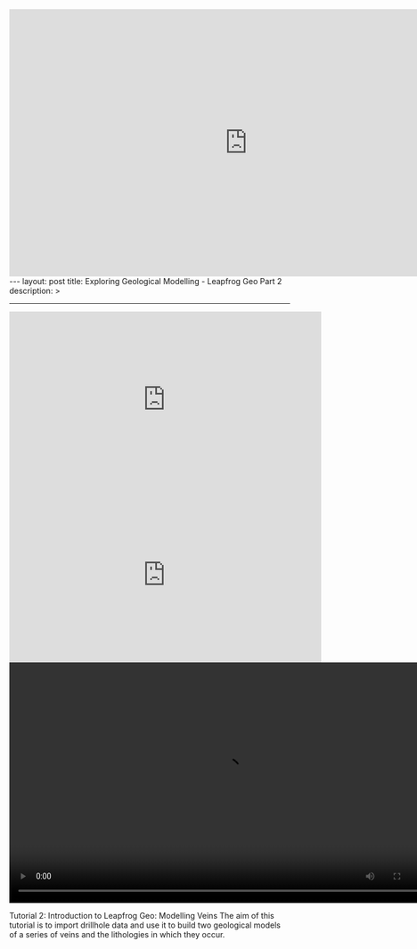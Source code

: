 <html>
<head>
</head>
<body>
<iframe width="853" height="480" src="https://www.youtube.com/embed/B36YXn4n6zc?rel=0&amp;controls=0&amp;showinfo=0" frameborder="0" allow="accelerometer"; autoplay="1";loop="1"; encrypted-media; gyroscope; picture-in-picture" allowfullscreen></iframe>
</body>
</html>
---
layout: post
title: Exploring Geological Modelling - Leapfrog Geo Part 2
description: >

---
<iframe width="560" height="315" src="https://www.youtube.com/embed/B36YXn4n6zc?controls=0" frameborder="0" allow="accelerometer; autoplay="1"; loop="1"; encrypted-media; gyroscope; picture-in-picture" allowfullscreen></iframe>
<iframe width="560" height="315" src="https://www.youtube.com/embed/B36YXn4n6zc?controls=0" frameborder="0" allow="accelerometer; autoplay="1"; loop="1"; encrypted-media; gyroscope; picture-in-picture" allowfullscreen></iframe>


<video width="768" height="432" autoplay loop>
  <source src="assets/new.mp4" type="video/mp4" />
  <source src="movie.ogg" type="video/ogg" />
  Your browser does not support the video tag.
</video>

Tutorial 2: Introduction to Leapfrog Geo: Modelling Veins
The aim of this tutorial is to import drillhole data and use it to build two geological models of a series of veins and
the lithologies in which they occur.
